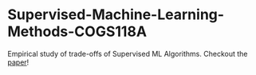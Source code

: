 # Supervised-Machine-Learning-Methods-COGS118A

Empirical study of trade-offs of Supervised ML Algorithms. 
Checkout the [paper](https://github.com/danielreznikov/Supervised-Machine-Learning-Methods-COGS118A/submit/final_paper.pdf)!
